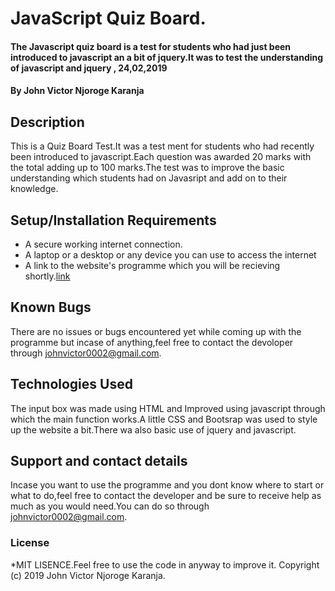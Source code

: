 # JavaScript Quiz Board.
#### The Javascript quiz board is a test for students who had just been introduced to javascript an a bit of jquery.It was to test the understanding of javascript and jquery , 24,02,2019
#### By John Victor Njoroge Karanja
## Description
This is a Quiz Board Test.It was a test ment for students who had recently been introduced to javascript.Each question was awarded 20 marks with the total adding up to 100 marks.The test was to improve the basic understanding which   students had on Javasript and add on to their knowledge.
## Setup/Installation Requirements
* A secure working internet connection.
* A laptop or a desktop or any device you can use to access the internet
* A link to the website's programme which you will be recieving shortly.[link](https://twyfordsparks.github.io/quiz/)
## Known Bugs
There are no issues or bugs encountered yet while coming up with the programme but incase of anything,feel free to contact the devoloper through johnvictor0002@gmail.com.
## Technologies Used
The input box was made using HTML and Improved using javascript through which the main function works.A little CSS and Bootsrap was used to style up the website a bit.There wa also basic use of jquery and javascript.
## Support and contact details
Incase you want to use the programme and you dont know where to start or what to do,feel free to contact the developer and be sure to receive help as much as you would need.You can do so through johnvictor0002@gmail.com.
### License
*MIT LISENCE.Feel free to use the code in anyway to improve it.
Copyright (c) 2019 John Victor Njoroge Karanja.
